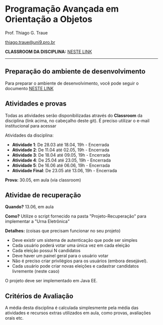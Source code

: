 # Programação Avançada em Orientação a Objetos

Prof. Thiago G. Traue

thiago.traue@uni9.pro.br

**CLASSROOM DA DISCIPLINA:** [NESTE LINK](https://classroom.google.com/c/NDY1OTgyNTQ3NzU5?cjc=qqw4v7j)

---

## Preparação do ambiente de desenvolvimento

Para preparar o ambiente de desenvolvimento, você pode seguir o documento [NESTE LINK](https://docs.google.com/document/d/1QrsLW2Vd13ypImXoWN7ZZZ3X--5SZuTSWzJFUaL8WHg/edit?usp=sharing)

## Atividades e provas

Todas as atividades serão disponibilizadas através do **Classroom** da disciplina (link acima, no cabeçalho deste git). É preciso utilizar o e-mail institucional para acessar

Atividades da disciplina:

- **Atividade 1**: De 28.03 até 18.04, 19h - Encerrada
- **Atividade 2**: De 11.04 até 02.05, 19h - Encerrada
- **Atividade 3**: De 18.04 até 09.05, 19h - Encerrada
- **Atividade 4**: De 25.04 até 23.05, 19h - Encerrada
- **Atividade 5**: De 16.06 até 06.06, 19h - Encerrada
- **Atividade Final**: De 23.05 até 13.06, 19h - Encerrada

**Prova:** 30.05, em aula (via classroom)

## Atividae de recuperação

**Quando?** 13.06, em aula

**Como?** Utilize o script fornecido na pasta "Projeto-Recuperação" para implementar a "Urna Eletrônica"

**Detalhes:** (coisas que precisam funcionar no seu projeto)

- Deve existir um sistema de autenticação que pode ser simples
- Cada usuário poderá votar uma única vez em cada eleição
- Cada eleição possui N candidatos
- Deve haver um painel geral para o usuário votar
- Não é preciso criar privilégios para os usuários (embora desejável).
- Cada usuário pode criar novas eleições e cadastrar candidatos livremente (neste caso)

O projeto deve ser implementado em Java EE.

## Critérios de Avaliação

A média desta disciplina é calculada simplesmente pela média das atividades e recursos extras utilizados em aula, como provas, avaliações orais etc.
